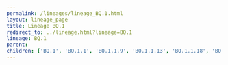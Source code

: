 ```yaml
---
permalink: /lineages/lineage_BQ.1.html
layout: lineage_page
title: Lineage BQ.1
redirect_to: ../lineage.html?lineage=BQ.1
lineage: BQ.1
parent: 
children: ['BQ.1', 'BQ.1.1', 'BQ.1.1.9', 'BQ.1.1.13', 'BQ.1.1.18', 'BQ.1.1.23', 'BQ.1.1.31', 'BQ.1.1.42', 'BQ.1.1.46', 'BQ.1.1.55', 'BQ.1.1.57', 'BQ.1.1.65', 'BQ.1.1.70', 'BQ.1.2.2', 'BQ.1.2.3', 'BQ.1.3.1', 'BQ.1.3.2', 'BQ.1.12', 'BQ.1.13.1']
---
```

